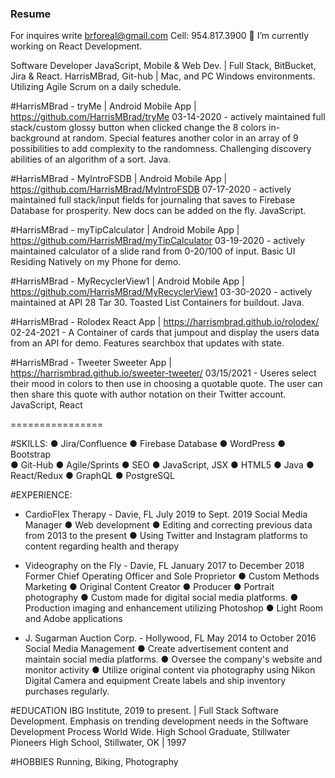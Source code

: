 ### Resume 
For inquires write brforeal@gmail.com Cell: 954.817.3900 
🔭 I’m currently working on React Development.

Software Developer
JavaScript, Mobile & Web Dev. | Full Stack, BitBucket, Jira & React.
HarrisMBrad, Git-hub | Mac, and PC Windows environments. Utilizing Agile Scrum on a daily
schedule.

#HarrisMBrad - tryMe | Android Mobile App | https://github.com/HarrisMBrad/tryMe
03-14-2020 - actively maintained full stack/custom glossy button when clicked change the 8
colors in-background at random. Special features another color in an array of 9 possibilities to
add complexity to the randomness. Challenging discovery abilities of an algorithm of a sort.
Java.

#HarrisMBrad - MyIntroFSDB | Android Mobile App | https://github.com/HarrisMBrad/MyIntroFSDB
07-17-2020 - actively maintained full stack/input fields for journaling that saves to Firebase
Database for prosperity. New docs can be added on the fly. JavaScript.

#HarrisMBrad - myTipCalculator | Android Mobile App | https://github.com/HarrisMBrad/myTipCalculator
03-19-2020 - actively maintained calculator of a slide rand from 0-20/100 of input. Basic UI
Residing Natively on my Phone for demo.

#HarrisMBrad - MyRecyclerView1 | Android Mobile App | https://github.com/HarrisMBrad/MyRecyclerView1
03-30-2020 - actively maintained at API 28 Tar 30. Toasted List Containers for buildout. Java.

#HarrisMBrad - Rolodex React App | https://harrismbrad.github.io/rolodex/
02-24-2021 - A Container of cards that jumpout and display the users data from an API for demo.
Features searchbox that updates with state.

#HarrisMBrad - Tweeter Sweeter App | https://harrismbrad.github.io/sweeter-tweeter/ 
03/15/2021 - Useres select their mood in colors to then use in choosing a quotable quote. The user can then share this quote with author notation on their Twitter account.
JavaScript, React

================

#SKILLS: 
●	Jira/Confluence
●	Firebase Database
●	WordPress 
●	Bootstrap   
●	Git-Hub 
●	Agile/Sprints 
●	SEO 
●	JavaScript, JSX
●	HTML5
●	Java 
●	React/Redux
●	GraphQL 
●	PostgreSQL

#EXPERIENCE: 
 - CardioFlex Therapy - Davie, FL 				         July 2019 to Sept. 2019
Social Media Manager 
●	Web development 
●	Editing and correcting previous data from 2013 to the present
●	 Using Twitter and Instagram platforms to content regarding health and therapy

 - Videography on the Fly - Davie, FL 			  January 2017 to December 2018 
Former Chief Operating Officer and Sole Proprietor 
●	Custom Methods Marketing 
●	Original Content Creator 
●	Producer
●	Portrait photography
●	Custom made for digital social media platforms. 
●	Production imaging and enhancement utilizing Photoshop 
●	Light Room and Adobe applications 
 - J. Sugarman Auction Corp. - Hollywood, FL      May 2014 to October 2016 
Social Media Management 
●	Create advertisement content and maintain social media platforms. 
●	Oversee the company's website and monitor activity 
●	Utilize original content via photography using Nikon Digital Camera and equipment Create labels and ship inventory purchases regularly. 



#EDUCATION
IBG Institute, 2019 to present. | Full Stack Software Development. Emphasis on trending
development needs in the Software Development Process World Wide.
High School Graduate, Stillwater Pioneers High School, Stillwater, OK | 1997

#HOBBIES
Running, Biking, Photography












